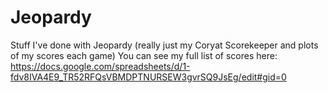# Jeopardy
Stuff I've done with Jeopardy (really just my Coryat Scorekeeper and plots of my scores each game)
You can see my full list of scores here: https://docs.google.com/spreadsheets/d/1-fdv8IVA4E9_TR52RFQsVBMDPTNURSEW3gvrSQ9JsEg/edit#gid=0
